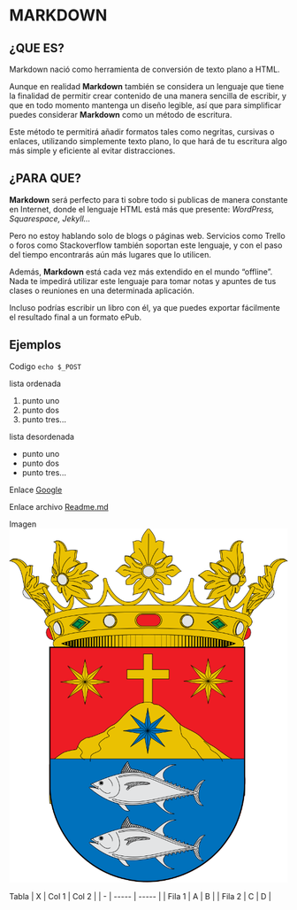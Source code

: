 # MARKDOWN

## ¿QUE ES?

Markdown nació como herramienta de conversión de texto plano a HTML.

Aunque en realidad **Markdown** también se considera un lenguaje que tiene la finalidad de permitir crear contenido de una manera sencilla de escribir, y que en todo momento mantenga un diseño legible, así que para simplificar puedes considerar **Markdown** como un método de escritura.

Este método te permitirá añadir formatos tales como negritas, cursivas o enlaces, utilizando simplemente texto plano, lo que hará de tu escritura algo más simple y eficiente al evitar distracciones.

## ¿PARA QUE?

**Markdown** será perfecto para ti sobre todo si publicas de manera constante en Internet, donde el lenguaje HTML está más que presente: *WordPress, Squarespace, Jekyll…*

Pero no estoy hablando solo de blogs o páginas web. Servicios como Trello o foros como Stackoverflow también soportan este lenguaje, y con el paso del tiempo encontrarás aún más lugares que lo utilicen.

Además, **Markdown** está cada vez más extendido en el mundo “offline”. Nada te impedirá utilizar este lenguaje para tomar notas y apuntes de tus clases o reuniones en una determinada aplicación.

Incluso podrías escribir un libro con él, ya que puedes exportar fácilmente el resultado final a un formato ePub.

## Ejemplos

Codigo
`echo $_POST`

lista ordenada
1. punto uno
2. punto dos
3. punto tres...

lista desordenada
- punto uno
- punto dos
- punto tres...

Enlace
[Google](https://www.google.com)

Enlace archivo
[Readme.md](./Readme.md)

Imagen
![Escudo de Barbate](./Escudo_de_Barbate.png)

Tabla
| X | Col 1 | Col 2 |
| - | ----- | ----- |
| Fila 1 | A | B |
| Fila 2 | C | D |




